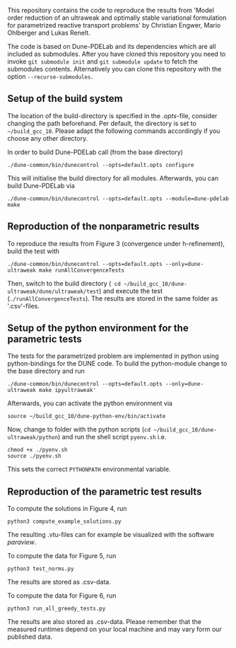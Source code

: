 This repository contains the code to reproduce the results from 'Model order reduction of an ultraweak and optimally stable variational formulation for parametrized reactive transport problems' by Christian Engwer, Mario Ohlberger and Lukas Renelt.

The code is based on Dune-PDELab and its dependencies which are all included as submodules. After you have cloned this repository you need to invoke ```git submodule init``` and ```git submodule update``` to fetch the submodules contents. Alternatively you can clone this repository with the option ```--recurse-submodules```.

## Setup of the build system
The location of the build-directory is specified in the *.opts*-file, consider changing the path beforehand. Per default, the directory is set to ```~/build_gcc_10```. Please adapt the following commands accordingly if you choose any other directory.

In order to build Dune-PDELab call (from the base directory)

    ./dune-common/bin/dunecontrol --opts=default.opts configure

This will initialise the build directory for all modules. Afterwards, you can build Dune-PDELab via

    ./dune-common/bin/dunecontrol --opts=default.opts --module=dune-pdelab make

## Reproduction of the nonparametric results

To reproduce the results from Figure 3 (convergence under h-refinement), build the test with

    ./dune-common/bin/dunecontrol --opts=default.opts --only=dune-ultraweak make runAllConvergenceTests

Then, switch to the build directory (``` cd ~/build_gcc_10/dune-ultraweak/dune/ultraweak/test```) and execute the test (```./runAllConvergenceTests```). The results are stored in the same folder as '.csv'-files.

## Setup of the python environment for the parametric tests

The tests for the parametrized problem are implemented in python using python-bindings for the DUNE code. To build the python-module change to the base directory and run

    ./dune-common/bin/dunecontrol --opts=default.opts --only=dune-ultraweak make ipyultraweak'

Afterwards, you can activate the python environment via

    source ~/build_gcc_10/dune-python-env/bin/activate

Now, change to folder with the python scripts (```cd ~/build_gcc_10/dune-ultraweak/python```) and run the shell script ```pyenv.sh``` i.e.

    chmod +x ./pyenv.sh
    source ./pyenv.sh

This sets the correct ```PYTHONPATH``` environmental variable.

## Reproduction of the parametric test results

To compute the solutions in Figure 4, run

    python3 compute_example_solutions.py

The resulting .vtu-files can for example be visualized with the software *paraview*.

To compute the data for Figure 5, run

    python3 test_norms.py

The results are stored as .csv-data.

To compute the data for Figure 6, run

    python3 run_all_greedy_tests.py

The results are also stored as .csv-data. Please remember that the measured runtimes depend on your local machine and may vary form our published data.






